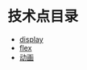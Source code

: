 # 技术点目录
- [display](https://github.com/zchfeng/css-base/tree/master/pages/display)
- [flex](https://github.com/zchfeng/css-base/tree/master/pages/flex)
- [动画](https://github.com/zchfeng/css-base/tree/master/pages/animation)
